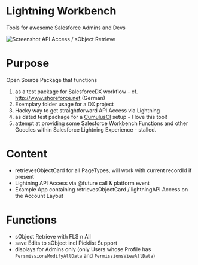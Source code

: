 # Lightning Workbench

Tools for awesome Salesforce Admins and Devs

![Screenshot API Access / sObject Retrieve](https://i.imgur.com/9kjl8Ek.png)

# Purpose

Open Source Package that functions

1.  as a test package for SalesforceDX workflow - cf. http://www.shoreforce.net (German)
2.  Exemplary folder usage for a DX project
3.  Hacky way to get straightforward API Access via Lightning
4.  as dated test package for a [CumulusCI](https://cumulusci.readthedocs.io/en/latest/) setup - I love this tool!
5.  attempt at providing some Salesforce Workbench Functions and other Goodies within Salesforce Lightning Experience - stalled.

# Content

- retrievesObjectCard for all PageTypes, will work with current recordId if present
- Lightning API Access via @future call & platform event
- Example App containing retrievesObjectCard / lightningAPI Access on the Account Layout

# Functions

- sObject Retrieve with FLS n All
- save Edits to sObject incl Picklist Support
- displays for Admins only (only Users whose Profile has `PersmissionsModifyAllData` and `PermissionsViewAllData`)
